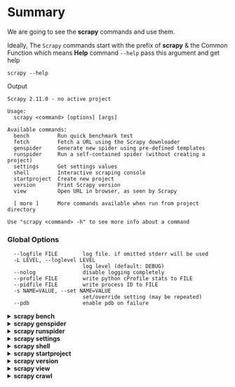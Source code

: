 # Summary
We are going to see the **scrapy** commands and use them.

Ideally, The `Scrapy` commands start with the prefix of **scrapy** & the Common Function which means **Help** command `--help` pass this argument and get help

```
scrapy --help
```
Output
```
Scrapy 2.11.0 - no active project

Usage:
  scrapy <command> [options] [args]

Available commands:
  bench         Run quick benchmark test
  fetch         Fetch a URL using the Scrapy downloader
  genspider     Generate new spider using pre-defined templates
  runspider     Run a self-contained spider (without creating a project)
  settings      Get settings values
  shell         Interactive scraping console
  startproject  Create new project
  version       Print Scrapy version
  view          Open URL in browser, as seen by Scrapy

  [ more ]      More commands available when run from project directory

Use "scrapy <command> -h" to see more info about a command
```

### Global Options
```
  --logfile FILE        log file. if omitted stderr will be used
  -L LEVEL, --loglevel LEVEL
                        log level (default: DEBUG)
  --nolog               disable logging completely
  --profile FILE        write python cProfile stats to FILE
  --pidfile FILE        write process ID to FILE
  -s NAME=VALUE, --set NAME=VALUE
                        set/override setting (may be repeated)
  --pdb                 enable pdb on failure
```



<details>
  <summary><b>scrapy bench</b></summary>
  Run quick benchmark test
  
  ```
  scrapy bench --help
  ```
  output
  ```
  Usage
=====
  scrapy bench 

Run quick benchmark test

Options
=======
  -h, --help            show this help message and exit
  ```
</details>

<details>
  <summary><b>scrapy genspider</b></summary>
  
  Generate new spider using pre-defined templates

  ```
  scrapy genspider --help
  ```
  Output
  ```
  Usage
=====
  scrapy genspider [options] <name> <domain>

Generate new spider using pre-defined templates

Options
=======
  -h, --help            show this help message and exit
  -l, --list            List available templates
  -e, --edit            Edit spider after creating it
  -d TEMPLATE, --dump TEMPLATE
                        Dump template to standard output
  -t TEMPLATE, --template TEMPLATE
                        Uses a custom template.
  --force               If the spider already exists, overwrite it with the template
  ```
</details>


<details>
  <summary><b>scrapy runspider</b></summary>

  This command is used to run the `Spider` file running the spider we can store the data and other options also there

  ```
  scrapy runspider --help
  ```
output
```
Usage
=====
  scrapy runspider [options] <spider_file>

Run the spider defined in the given file

Options
=======
  -h, --help            show this help message and exit
  -a NAME=VALUE         set spider argument (may be repeated)
  -o FILE, --output FILE
                        append scraped items to the end of FILE (use - for stdout), to define format set
                        a colon at the end of the output URI (i.e. -o FILE:FORMAT)
  -O FILE, --overwrite-output FILE
                        dump scraped items into FILE, overwriting any existing file, to define format set
                        a colon at the end of the output URI (i.e. -O FILE:FORMAT)
  -t FORMAT, --output-format FORMAT
                        format to use for dumping items

```
</details>

<details>
  <summary><b>scrapy settings</b></summary>
  Get settings values

  ```
  scrapy settings --help
  ```
output
```
Usage
=====
  scrapy settings [options]

Get settings values

Options
=======
  -h, --help            show this help message and exit
  --get SETTING         print raw setting value
  --getbool SETTING     print setting value, interpreted as a boolean
  --getint SETTING      print setting value, interpreted as an integer
  --getfloat SETTING    print setting value, interpreted as a float
  --getlist SETTING     print setting value, interpreted as a list
```
</details>


<details>
  <summary><b>scrapy shell</b></summary>

```
scrapy shell --help
```
Output
```
Usage
=====
  scrapy shell [url|file]

Interactive console for scraping the given url or file. Use ./file.html syntax or full path for local
file.

Options
=======
  -h, --help            show this help message and exit
  -c CODE               evaluate the code in the shell, print the result and exit
  --spider SPIDER       use this spider
  --no-redirect         do not handle HTTP 3xx status codes and print response as-is
```
</details>


<details>
  <summary><b>scrapy startproject</b></summary>

  Create new project

```
scrapy startproject --help
```
Output
```
Usage
=====
  scrapy startproject <project_name> [project_dir]

Create new project

Options
=======
  -h, --help            show this help message and exit
```
</details>


<details>
  <summary><b>scrapy version</b></summary>

  ```
scrapy version --hep
```
Output

```
Usage
=====
  scrapy version [-v]

Print Scrapy version

Options
=======
  -h, --help            show this help message and exit
  --verbose, -v         also display twisted/python/platform info (useful for bug reports)
```
</details>


<details>
  <summary><b>scrapy view</b></summary>
Fetch a URL using the Scrapy downloader and show its contents in a browser

```
scrapy view --help
```
Output
```
Usage
=====
  scrapy view [options] <url>

Fetch a URL using the Scrapy downloader and show its contents in a browser

Options
=======
  -h, --help            show this help message and exit
  --spider SPIDER       use this spider
  --no-redirect         do not handle HTTP 3xx status codes and print response as-is
```
</details>


<details>
  <summary><b>scrapy crawl</b></summary>

  ```
Usage
=====
  scrapy crawl [options] <spider>

Run a spider

Options
=======
  -h, --help            show this help message and exit
  -a NAME=VALUE         set spider argument (may be repeated)
  -o FILE, --output FILE
                        append scraped items to the end of FILE (use - for stdout), to define format set a colon
                        at the end of the output URI (i.e. -o FILE:FORMAT)
  -O FILE, --overwrite-output FILE
                        dump scraped items into FILE, overwriting any existing file, to define format set a
                        colon at the end of the output URI (i.e. -O FILE:FORMAT)
  -t FORMAT, --output-format FORMAT
                        format to use for dumping items
```

</details>








